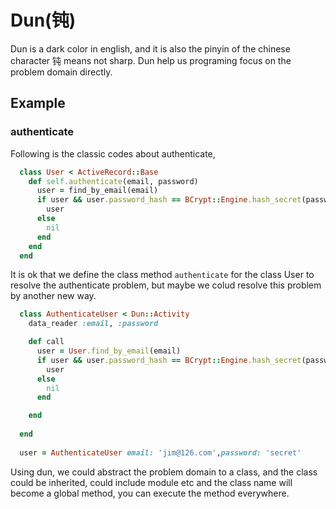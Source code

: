 # Dun(钝)
Dun is a dark color in english, and it is also the pinyin of the chinese character 钝 means not sharp.
Dun help us programing focus on the problem domain directly.

## Example

### authenticate

Following is the classic codes about authenticate,

```ruby
  class User < ActiveRecord::Base
	def self.authenticate(email, password)
	  user = find_by_email(email)
	  if user && user.password_hash == BCrypt::Engine.hash_secret(password, user.password_salt)
		user
	  else
		nil
	  end
	end
  end
```

It is ok that we define the class method `authenticate` for the class User to resolve the authenticate problem, but maybe we colud resolve this problem by another new way.

```ruby
  class AuthenticateUser < Dun::Activity
    data_reader :email, :password

    def call
	  user = User.find_by_email(email)
	  if user && user.password_hash == BCrypt::Engine.hash_secret(password, user.password_salt)
 	    user
	  else
	    nil
	  end

	end
	
  end
  
  user = AuthenticateUser email: 'jim@126.com',password: 'secret'
```

Using dun, we could abstract the problem domain to a class, and the class could be inherited, could include module etc and the class name will become a global method, you can execute the method everywhere.

